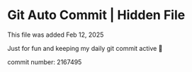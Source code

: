 # Git Auto Commit | Hidden File

This file was added Feb 12, 2025

Just for fun and keeping my daily git commit active 🤪

commit number: 2167495

